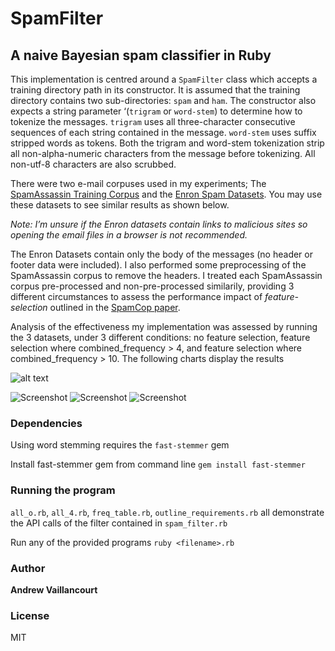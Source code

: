 
# SpamFilter

## A naive Bayesian spam classifier in Ruby

This implementation is centred around a `SpamFilter` class which accepts a training directory path in its constructor. It is assumed that the training directory contains two sub-directories: `spam` and `ham`.  The constructor also expects a string parameter ‘(`trigram` or `word-stem`) to determine how to tokenize the messages. `trigram` uses all three-character consecutive sequences of each string contained in the message. `word-stem` uses suffix stripped words as tokens. Both the trigram and word-stem tokenization strip all non-alpha-numeric characters from the message before tokenizing. All non-utf-8 characters are also scrubbed.


There were two e-mail corpuses used in my experiments; The [SpamAssassin Training Corpus](http://csmining.org/index.php/spam-assassin-datasets.html) and the [Enron Spam Datasets](http://nlp.cs.aueb.gr/software_and_datasets/Enron-Spam/index.html). You may use these datasets to see similar results as shown below.

 *Note: I’m unsure if the Enron datasets contain links to malicious sites so opening the email files in a browser is not recommended.*

The Enron Datasets contain only the body of the messages (no header or footer data were included). I also performed some preprocessing of the SpamAssassin corpus to remove the headers. I treated each SpamAssassin corpus pre-processed and non-pre-processed similarily, providing 3 different circumstances to assess the performance impact of *feature-selection* outlined in the [SpamCop paper](http://www.patrickpantel.com/download/papers/1998/aaai98.pdf).

Analysis of the effectiveness my implementation was assessed by running the 3 datasets, under 3 different conditions: no feature selection,  feature selection where combined_frequency > 4, and feature selection where combined_frequency > 10. The following charts display the results


![alt text](https://drive.google.com/file/d/1KWbZybeIHAuL1BGZpQOE5S82up2wnoGQ/view?usp=sharing "Logo Title Text 1")


![Screenshot](g1.png)
![Screenshot](docs/g1.png)
![Screenshot](/docs/g1.png)


### Dependencies
Using word stemming requires the ```fast-stemmer``` gem

Install fast-stemmer gem from command line
```gem install fast-stemmer```

### Running the program
`all_o.rb`, `all_4.rb`, `freq_table.rb`, `outline_requirements.rb` all demonstrate the API calls of the filter contained in `spam_filter.rb`

Run any of the provided programs
```ruby <filename>.rb```



### Author
**Andrew Vaillancourt**

### License
MIT
